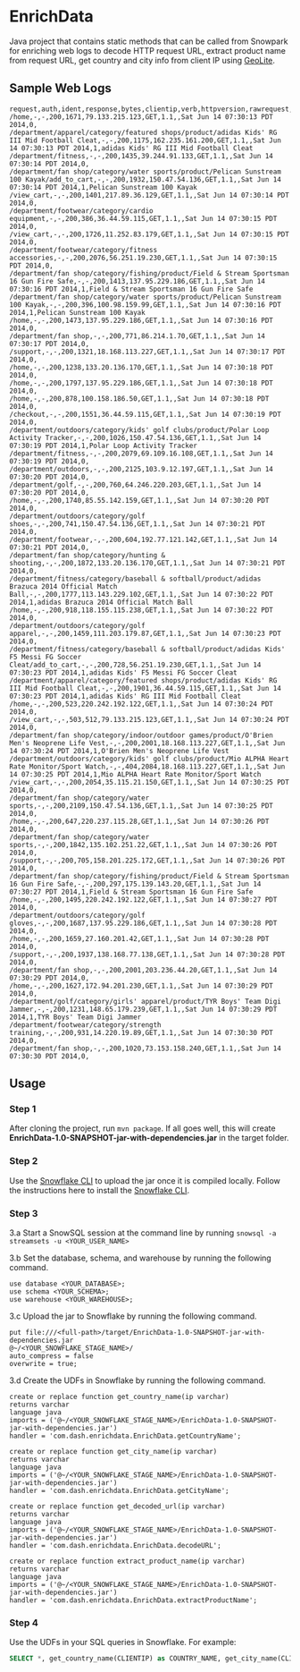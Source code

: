 # EnrichData

Java project that contains static methods that can be called from Snowpark for enriching web logs to decode HTTP request URL, extract product name from request URL, get country and city info from client IP using [GeoLite](https://dev.maxmind.com/geoip/geolite2-free-geolocation-data?lang=en).


## Sample Web Logs

```
request,auth,ident,response,bytes,clientip,verb,httpversion,rawrequest,timestamp,is_product_page_view,product_name
/home,-,-,200,1671,79.133.215.123,GET,1.1,,Sat Jun 14 07:30:13 PDT 2014,0,
/department/apparel/category/featured shops/product/adidas Kids' RG III Mid Football Cleat,-,-,200,1175,162.235.161.200,GET,1.1,,Sat Jun 14 07:30:13 PDT 2014,1,adidas Kids' RG III Mid Football Cleat
/department/fitness,-,-,200,1435,39.244.91.133,GET,1.1,,Sat Jun 14 07:30:14 PDT 2014,0,
/department/fan shop/category/water sports/product/Pelican Sunstream 100 Kayak/add_to_cart,-,-,200,1932,150.47.54.136,GET,1.1,,Sat Jun 14 07:30:14 PDT 2014,1,Pelican Sunstream 100 Kayak
/view_cart,-,-,200,1401,217.89.36.129,GET,1.1,,Sat Jun 14 07:30:14 PDT 2014,0,
/department/footwear/category/cardio equipment,-,-,200,386,36.44.59.115,GET,1.1,,Sat Jun 14 07:30:15 PDT 2014,0,
/view_cart,-,-,200,1726,11.252.83.179,GET,1.1,,Sat Jun 14 07:30:15 PDT 2014,0,
/department/footwear/category/fitness accessories,-,-,200,2076,56.251.19.230,GET,1.1,,Sat Jun 14 07:30:15 PDT 2014,0,
/department/fan shop/category/fishing/product/Field & Stream Sportsman 16 Gun Fire Safe,-,-,200,1413,137.95.229.186,GET,1.1,,Sat Jun 14 07:30:16 PDT 2014,1,Field & Stream Sportsman 16 Gun Fire Safe
/department/fan shop/category/water sports/product/Pelican Sunstream 100 Kayak,-,-,200,396,100.98.159.99,GET,1.1,,Sat Jun 14 07:30:16 PDT 2014,1,Pelican Sunstream 100 Kayak
/home,-,-,200,1473,137.95.229.186,GET,1.1,,Sat Jun 14 07:30:16 PDT 2014,0,
/department/fan shop,-,-,200,771,86.214.1.70,GET,1.1,,Sat Jun 14 07:30:17 PDT 2014,0,
/support,-,-,200,1321,18.168.113.227,GET,1.1,,Sat Jun 14 07:30:17 PDT 2014,0,
/home,-,-,200,1238,133.20.136.170,GET,1.1,,Sat Jun 14 07:30:18 PDT 2014,0,
/home,-,-,200,1797,137.95.229.186,GET,1.1,,Sat Jun 14 07:30:18 PDT 2014,0,
/home,-,-,200,878,100.158.186.50,GET,1.1,,Sat Jun 14 07:30:18 PDT 2014,0,
/checkout,-,-,200,1551,36.44.59.115,GET,1.1,,Sat Jun 14 07:30:19 PDT 2014,0,
/department/outdoors/category/kids' golf clubs/product/Polar Loop Activity Tracker,-,-,200,1026,150.47.54.136,GET,1.1,,Sat Jun 14 07:30:19 PDT 2014,1,Polar Loop Activity Tracker
/department/fitness,-,-,200,2079,69.109.16.108,GET,1.1,,Sat Jun 14 07:30:19 PDT 2014,0,
/department/outdoors,-,-,200,2125,103.9.12.197,GET,1.1,,Sat Jun 14 07:30:20 PDT 2014,0,
/department/golf,-,-,200,760,64.246.220.203,GET,1.1,,Sat Jun 14 07:30:20 PDT 2014,0,
/home,-,-,200,1740,85.55.142.159,GET,1.1,,Sat Jun 14 07:30:20 PDT 2014,0,
/department/outdoors/category/golf shoes,-,-,200,741,150.47.54.136,GET,1.1,,Sat Jun 14 07:30:21 PDT 2014,0,
/department/footwear,-,-,200,604,192.77.121.142,GET,1.1,,Sat Jun 14 07:30:21 PDT 2014,0,
/department/fan shop/category/hunting & shooting,-,-,200,1872,133.20.136.170,GET,1.1,,Sat Jun 14 07:30:21 PDT 2014,0,
/department/fitness/category/baseball & softball/product/adidas Brazuca 2014 Official Match Ball,-,-,200,1777,113.143.229.102,GET,1.1,,Sat Jun 14 07:30:22 PDT 2014,1,adidas Brazuca 2014 Official Match Ball
/home,-,-,200,918,118.155.115.238,GET,1.1,,Sat Jun 14 07:30:22 PDT 2014,0,
/department/outdoors/category/golf apparel,-,-,200,1459,111.203.179.87,GET,1.1,,Sat Jun 14 07:30:23 PDT 2014,0,
/department/fitness/category/baseball & softball/product/adidas Kids' F5 Messi FG Soccer Cleat/add_to_cart,-,-,200,728,56.251.19.230,GET,1.1,,Sat Jun 14 07:30:23 PDT 2014,1,adidas Kids' F5 Messi FG Soccer Cleat
/department/apparel/category/featured shops/product/adidas Kids' RG III Mid Football Cleat,-,-,200,1901,36.44.59.115,GET,1.1,,Sat Jun 14 07:30:23 PDT 2014,1,adidas Kids' RG III Mid Football Cleat
/home,-,-,200,523,220.242.192.122,GET,1.1,,Sat Jun 14 07:30:24 PDT 2014,0,
/view_cart,-,-,503,512,79.133.215.123,GET,1.1,,Sat Jun 14 07:30:24 PDT 2014,0,
/department/fan shop/category/indoor/outdoor games/product/O'Brien Men's Neoprene Life Vest,-,-,200,2001,18.168.113.227,GET,1.1,,Sat Jun 14 07:30:24 PDT 2014,1,O'Brien Men's Neoprene Life Vest
/department/outdoors/category/kids' golf clubs/product/Mio ALPHA Heart Rate Monitor/Sport Watch,-,-,404,2084,18.168.113.227,GET,1.1,,Sat Jun 14 07:30:25 PDT 2014,1,Mio ALPHA Heart Rate Monitor/Sport Watch
/view_cart,-,-,200,2054,35.115.21.150,GET,1.1,,Sat Jun 14 07:30:25 PDT 2014,0,
/department/fan shop/category/water sports,-,-,200,2109,150.47.54.136,GET,1.1,,Sat Jun 14 07:30:25 PDT 2014,0,
/home,-,-,200,647,220.237.115.28,GET,1.1,,Sat Jun 14 07:30:26 PDT 2014,0,
/department/fan shop/category/water sports,-,-,200,1842,135.102.251.22,GET,1.1,,Sat Jun 14 07:30:26 PDT 2014,0,
/support,-,-,200,705,158.201.225.172,GET,1.1,,Sat Jun 14 07:30:26 PDT 2014,0,
/department/fan shop/category/fishing/product/Field & Stream Sportsman 16 Gun Fire Safe,-,-,200,297,175.139.143.20,GET,1.1,,Sat Jun 14 07:30:27 PDT 2014,1,Field & Stream Sportsman 16 Gun Fire Safe
/home,-,-,200,1495,220.242.192.122,GET,1.1,,Sat Jun 14 07:30:27 PDT 2014,0,
/department/outdoors/category/golf gloves,-,-,200,1687,137.95.229.186,GET,1.1,,Sat Jun 14 07:30:28 PDT 2014,0,
/home,-,-,200,1659,27.160.201.42,GET,1.1,,Sat Jun 14 07:30:28 PDT 2014,0,
/support,-,-,200,1937,138.168.77.138,GET,1.1,,Sat Jun 14 07:30:28 PDT 2014,0,
/department/fan shop,-,-,200,2001,203.236.44.20,GET,1.1,,Sat Jun 14 07:30:29 PDT 2014,0,
/home,-,-,200,1627,172.94.201.230,GET,1.1,,Sat Jun 14 07:30:29 PDT 2014,0,
/department/golf/category/girls' apparel/product/TYR Boys' Team Digi Jammer,-,-,200,1231,148.65.179.239,GET,1.1,,Sat Jun 14 07:30:29 PDT 2014,1,TYR Boys' Team Digi Jammer
/department/footwear/category/strength training,-,-,200,931,14.220.19.89,GET,1.1,,Sat Jun 14 07:30:30 PDT 2014,0,
/department/fan shop,-,-,200,1020,73.153.158.240,GET,1.1,,Sat Jun 14 07:30:30 PDT 2014,0,

```


## Usage

### Step 1

After cloning the project, run `mvn package`. If all goes well, this will create **EnrichData-1.0-SNAPSHOT-jar-with-dependencies.jar** in the target folder.


### Step 2

Use the [Snowflake CLI](https://docs.snowflake.com/en/user-guide/snowsql.html) to upload the jar once it is compiled locally. Follow the instructions here to install the [Snowflake CLI](https://docs.snowflake.com/en/user-guide/snowsql-install-config.html).


### Step 3

3.a Start a SnowSQL session at the command line by running `snowsql -a streamsets -u <YOUR_USER_NAME>`


3.b Set the database, schema, and warehouse by running the following command.

```
use database <YOUR_DATABASE>;
use schema <YOUR_SCHEMA>;
use warehouse <YOUR_WAREHOUSE>;
```

3.c Upload the jar to Snowflake by running the following command.


```
put file:///<full-path>/target/EnrichData-1.0-SNAPSHOT-jar-with-dependencies.jar
@~/<YOUR_SNOWFLAKE_STAGE_NAME>/
auto_compress = false
overwrite = true;
```

3.d Create the UDFs in Snowflake by running the following command.


```
create or replace function get_country_name(ip varchar)
returns varchar
language java
imports = ('@~/<YOUR_SNOWFLAKE_STAGE_NAME>/EnrichData-1.0-SNAPSHOT-jar-with-dependencies.jar')
handler = 'com.dash.enrichdata.EnrichData.getCountryName';
```

```
create or replace function get_city_name(ip varchar)
returns varchar
language java
imports = ('@~/<YOUR_SNOWFLAKE_STAGE_NAME>/EnrichData-1.0-SNAPSHOT-jar-with-dependencies.jar')
handler = 'com.dash.enrichdata.EnrichData.getCityName';
```

```
create or replace function get_decoded_url(ip varchar)
returns varchar
language java
imports = ('@~/<YOUR_SNOWFLAKE_STAGE_NAME>/EnrichData-1.0-SNAPSHOT-jar-with-dependencies.jar')
handler = 'com.dash.enrichdata.EnrichData.decodeURL';
```

```
create or replace function extract_product_name(ip varchar)
returns varchar
language java
imports = ('@~/<YOUR_SNOWFLAKE_STAGE_NAME>/EnrichData-1.0-SNAPSHOT-jar-with-dependencies.jar')
handler = 'com.dash.enrichdata.EnrichData.extractProductName';
```

### Step 4

Use the UDFs in your SQL queries in Snowflake. For example:

```sql
SELECT *, get_country_name(CLIENTIP) as COUNTRY_NAME, get_city_name(CLIENTIP) as CITY_NAME, get_decoded_url(REQUEST) as DECODED_URL, extract_product_name(REQUEST) as PRODUCT_NAME from WEB_LOGS;

```

